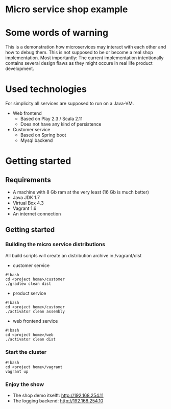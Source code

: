 Micro service shop example
==========================

# Some words of warning

This is a demonstration how microservices may interact with each other and how to debug them. This is not supposed to be or become a real shop implementation. Most importantly: The current implementation intentionally contains several design flaws as they might occure in real life product development.

# Used technologies

For simplicity all services are supposed to run on a Java-VM.

* Web frontend
  * Based on Play 2.3 / Scala 2.11
  * Does not have any kind of persistence
* Customer service
  * Based on Spring boot
  * Mysql backend
  

# Getting started

## Requirements

* A machine with 8 Gb ram at the very least (16 Gb is much better)
* Java JDK 1.7
* Virtual Box 4.3
* Vagrant 1.6
* An internet connection

## Getting started

### Building the micro service distributions

All build scripts will create an distribution archive in <project home>/vagrant/dist

* customer service
```
#!bash
cd <project home>/customer
./gradlew clean dist
```
* product service
```
#!bash
cd <project home>/customer
./activator clean assembly
```
* web frontend service
```
#!bash
cd <project home>/web
./activator clean dist
```

### Start the cluster

```
#!bash
cd <project home>/vagrant
vagrant up
```

### Enjoy the show

* The shop demo itselft: http://192.168.254.11
* The logging backend: http://192.168.254.10